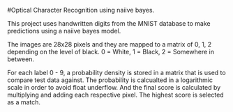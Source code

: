 #Optical Character Recognition using naiive bayes.

This project uses handwritten digits from the MNIST database to make predictions using a naiive bayes model.

The images are 28x28 pixels and they are mapped to a matrix of 0, 1, 2 depending on the level of black.
0 = White, 1 = Black, 2 = Somewhere in between.

For each label 0 - 9, a probability density is stored in a matrix that is used to compare test data against. The probability is calcualted in a logarithmic scale in order to avoid float underflow. 
And the final score is calculated by multiplying and adding each respective pixel. The highest score is selected as a match.
